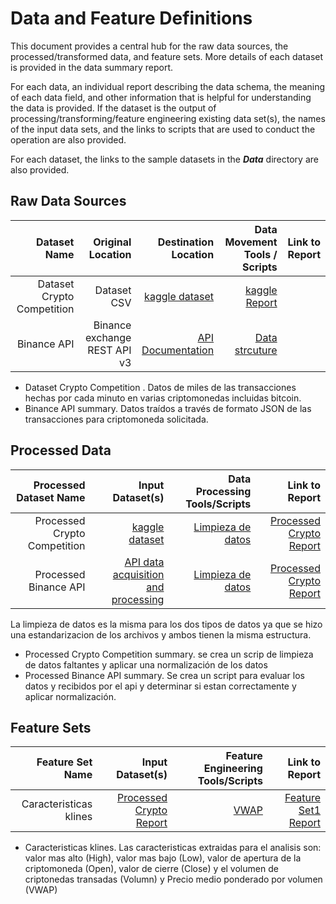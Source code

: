 # Data and Feature Definitions

This document provides a central hub for the raw data sources, the processed/transformed data, and feature sets. More details of each dataset is provided in the data summary report. 

For each data, an individual report describing the data schema, the meaning of each data field, and other information that is helpful for understanding the data is provided. If the dataset is the output of processing/transforming/feature engineering existing data set(s), the names of the input data sets, and the links to scripts that are used to conduct the operation are also provided. 

For each dataset, the links to the sample datasets in the _**Data**_ directory are also provided. 



## Raw Data Sources

| Dataset Name | Original Location   | Destination Location  | Data Movement Tools / Scripts | Link to Report |
| ---:| ---: | ---: | ---: | -----: |
| Dataset Crypto Competition | Dataset CSV | [kaggle dataset](https://www.kaggle.com/cstein06/tutorial-to-the-g-research-crypto-competition/data) | [kaggle Report](https://www.kaggle.com/cstein06/tutorial-to-the-g-research-crypto-competition/notebook)|
| Binance API | Binance exchange REST API v3  |   [API Documentation](https://python-binance.readthedocs.io/en/latest/) | [Data strcuture](https://python-binance.readthedocs.io/en/latest/)|

* Dataset Crypto Competition . Datos de miles de las transacciones hechas por cada minuto en varias criptomonedas incluidas bitcoin.
* Binance API summary. Datos traídos a través de formato JSON de las transacciones para criptomoneda solicitada.

## Processed Data
| Processed Dataset Name | Input Dataset(s)   | Data Processing Tools/Scripts | Link to Report |
| ---:| ---: | ---: | ---: | 
| Processed Crypto Competition  | [kaggle dataset](https://www.kaggle.com/cstein06/tutorial-to-the-g-research-crypto-competition/data) | [Limpieza de datos](/scripts/preprocessing/main.py) | [Processed Crypto Report](/docs/data/data_preprocessing.md)|
| Processed Binance API | [API data acquisition and processing](/scripts/data_acquisition/main.py) |[Limpieza de datos](/scripts/preprocessing/main.py )| [Processed Crypto Report](/docs/data/data_preprocessing.md)| 


La limpieza de datos es la misma para los dos tipos de datos ya que se hizo una estandarizacion de los archivos y ambos tienen la misma estructura.

* Processed Crypto Competition summary. se crea un scrip de limpieza de datos faltantes y aplicar una normalización de los datos
* Processed Binance API summary. Se crea un script para evaluar los datos y recibidos por el api y determinar si estan correctamente y aplicar normalización.


## Feature Sets

| Feature Set Name | Input Dataset(s)   | Feature Engineering Tools/Scripts | Link to Report |
| ---:| ---: | ---: | ---: | 
| Caracteristicas klines| [Processed Crypto Report](/docs/data/data_preprocessing.md) | [VWAP](https://github.com/deivymg/bitcoin_forecast/blob/master/docs/data/vwap.md) | [Feature Set1 Report](https://github.com/deivymg/bitcoin_forecast/blob/master/scripts/data_acquisition/data/preprocess/ultimos_15_minutos.csv)|


* Caracteristicas klines. Las caracteristicas extraidas para el analisis son: valor mas alto (High), valor mas bajo (Low), valor de apertura de la criptomoneda (Open), valor de cierre (Close) y el volumen de criptonedas transadas (Volumn) y Precio medio ponderado por volumen (VWAP)

